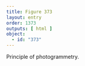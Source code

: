 ```yaml
---
title: Figure 373
layout: entry
order: 1373
outputs: [ html ]
object:
  - id: "373"
---
```


Principle of photogrammetry.
